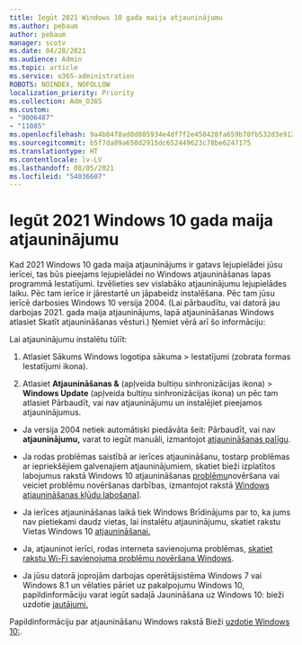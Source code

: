 ```yaml
---
title: Iegūt 2021 Windows 10 gada maija atjauninājumu
ms.author: pebaum
author: pebaum
manager: scotv
ms.date: 04/28/2021
ms.audience: Admin
ms.topic: article
ms.service: o365-administration
ROBOTS: NOINDEX, NOFOLLOW
localization_priority: Priority
ms.collection: Adm_O365
ms.custom:
- "9006487"
- "11085"
ms.openlocfilehash: 9a4b84f8ad8d805934e4df7f2e450428fa659b70fb532d3e912c5fd9e422f66e
ms.sourcegitcommit: b5f7da89a650d2915dc652449623c78be6247175
ms.translationtype: HT
ms.contentlocale: lv-LV
ms.lasthandoff: 08/05/2021
ms.locfileid: "54036607"
---
```

# <a name="get-the-windows-10-may-2021-update"></a>Iegūt 2021 Windows 10 gada maija atjauninājumu

Kad 2021 Windows 10 gada maija atjauninājums ir gatavs lejupielādei jūsu ierīcei, tas būs pieejams lejupielādei no Windows atjaunināšanas lapas programmā Iestatījumi. Izvēlieties sev vislabāko atjauninājumu lejupielādes laiku. Pēc tam ierīce ir jārestartē un jāpabeidz instalēšana. Pēc tam jūsu ierīcē darbosies Windows 10 versija 2004. (Lai pārbaudītu, vai datorā jau darbojas 2021. gada maija atjauninājums, lapā atjaunināšanas Windows atlasiet Skatīt atjaunināšanas vēsturi.)  Ņemiet vērā arī šo informāciju:  

Lai atjauninājumu instalētu tūlīt:

1. Atlasiet Sākums Windows logotipa sākuma > Iestatījumi (zobrata formas Iestatījumi ikona).

1. Atlasiet **Atjaunināšanas &** (apļveida bultiņu sinhronizācijas ikona) > **Windows Update** (apļveida bultiņu  sinhronizācijas ikona) un pēc tam atlasiet Pārbaudīt, vai nav atjauninājumu un instalējiet pieejamos atjauninājumus. 

- Ja versija 2004 netiek automātiski piedāvāta šeit: Pārbaudīt, vai nav **atjauninājumu,** varat to iegūt manuāli, izmantojot [atjaunināšanas palīgu](https://www.microsoft.com/software-download/windows10).

- Ja rodas problēmas saistībā ar ierīces atjaunināšanu, tostarp problēmas ar iepriekšējiem galvenajiem atjauninājumiem, skatiet bieži izplatītos labojumus rakstā Windows 10 atjaunināšanas [problēmu](https://support.microsoft.com/windows/troubleshoot-problems-updating-windows-10-188c2b0f-10a7-d72f-65b8-32d177eb136c)novēršana vai veiciet problēmu novēršanas darbības, izmantojot rakstā [Windows atjaunināšanas kļūdu labošana](https://support.microsoft.com/sbs/windows/fix-windows-update-errors-18b693b5-7818-5825-8a7e-2a4a37d6d787)].

- Ja ierīces atjaunināšanas laikā tiek Windows Brīdinājums par to, ka jums nav pietiekami daudz vietas, lai instalētu atjauninājumu, skatiet rakstu Vietas Windows 10 [atjaunināšanai.](https://support.microsoft.com/help/4013876)

- Ja, atjauninot ierīci, rodas interneta savienojuma problēmas, [skatiet rakstu Wi-Fi savienojuma problēmu novēršana Windows](https://support.microsoft.com/windows/fix-wi-fi-connection-issues-in-windows-9424a1f7-6a3b-65a6-4d78-7f07eee84d2c).

- Ja jūsu datorā joprojām darbojas operētājsistēma Windows 7 vai Windows 8.1 un vēlaties pāriet uz pakalpojumu Windows 10, papildinformāciju varat iegūt sadaļā Jaunināšana uz Windows 10: bieži uzdotie [jautājumi.](https://support.microsoft.com/windows/upgrade-to-windows-10-faq-cce52341-7943-594e-72ce-e1cf00382445)

Papildinformāciju par atjaunināšanu Windows rakstā Bieži [uzdotie Windows 10:](https://support.microsoft.com/windows/windows-update-faq-8a903416-6f45-0718-f5c7-375e92dddeb2).


